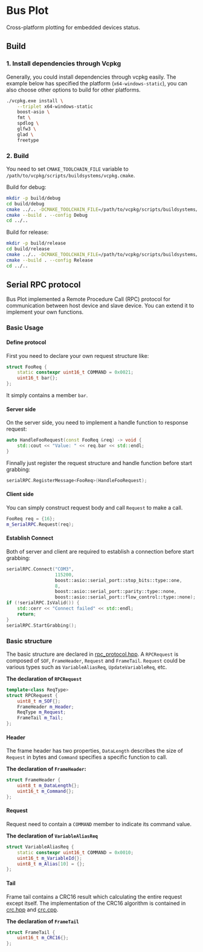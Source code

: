 

# Bus Plot

Cross-platform plotting for embedded devices status.

## Build

### 1. Install dependencies through Vcpkg

Generally, you could install dependencies through vcpkg easily. The example below has specified the platform (`x64-windows-static`), you can also choose other options to build for other platforms.

```bash
./vcpkg.exe install \
    --triplet x64-windows-static
    boost-asio \
    fmt \
    spdlog \
    glfw3 \
    glad \
    freetype
```

### 2. Build

You need to set `CMAKE_TOOLCHAIN_FILE` variable to `/path/to/vcpkg/scripts/buildsystems/vcpkg.cmake`.

Build for debug: 

```bash
mkdir -p build/debug
cd build/debug
cmake ../.. -DCMAKE_TOOLCHAIN_FILE=/path/to/vcpkg/scripts/buildsystems/vcpkg.cmake
cmake --build . --config Debug
cd ../..
```

Build for release:

```bash
mkdir -p build/release
cd build/release
cmake ../.. -DCMAKE_TOOLCHAIN_FILE=/path/to/vcpkg/scripts/buildsystems/vcpkg.cmake
cmake --build . --config Release
cd ../..
```

## Serial RPC protocol

Bus Plot implemented a Remote Procedure Call (RPC) protocol for communication between host device and slave device. You can extend it to implement your own functions.

### Basic Usage

#### Define protocol

First you need to declare your own request structure like:

```c++
struct FooReq {
    static constexpr uint16_t COMMAND = 0x0021;
    uint16_t bar{};
};
```

It simply contains a member `bar`.

#### Server side

On the server side, you need to implement a handle function to response request:

```c++
auto HandleFooRequest(const FooReq &req) -> void {
    std::cout << "Value: " << req.bar << std::endl;
}
```

Finnally just register the request structure and handle function before start grabbing:

```c++
serialRPC.RegisterMessage<FooReq>(HandleFooRequest);
```

#### Client side

You can simply construct request body and call `Request` to make a call.

```c++
FooReq req = {16};
m_SerialRPC.Request(req);
```

#### Establish Connect

Both of server and client are required to establish a connection before start grabbing:

```c++
serialRPC.Connect("COM3",
                  115200,
                  boost::asio::serial_port::stop_bits::type::one,
                  8,
                  boost::asio::serial_port::parity::type::none,
                  boost::asio::serial_port::flow_control::type::none);
if (!serialRPC.IsValid()) {
    std::cerr << "Connect failed" << std::endl;
    return;
}
serialRPC.StartGrabbing();
```

### Basic structure

The basic structure are declared in [rpc_protocol.hpp](https://github.com/StephanXu/BusPlot/blob/main/src/rpc_protocol.hpp). A `RPCRequest` is composed of `SOF`, `FrameHeader`, `Request` and `FrameTail`. `Request` could be various types such as `VariableAliasReq`, `UpdateVariableReq`, etc.

**The declaration of `RPCRequest`**

```c++
template<class ReqType>
struct RPCRequest {
    uint8_t m_SOF{};
    FrameHeader m_Header;
    ReqType m_Request;
    FrameTail m_Tail;
};
```

#### Header

The frame header has two properties, `DataLength` describes the size of `Request` in bytes and `Command` specifies a specific function to call.

**The declaration of `FrameHeader`:**

```c++
struct FrameHeader {
    uint8_t m_DataLength{};
    uint16_t m_Command{};
};
```

#### Request

Request need to contain a `COMMAND` member to indicate its command value.

**The declaration of `VariableAliasReq`**

```c++
struct VariableAliasReq {
    static constexpr uint16_t COMMAND = 0x0010;
    uint16_t m_VariableId{};
    uint8_t m_Alias[10] = {};
};
```

#### Tail

Frame tail contains a CRC16 result which calculating the entire request except itself. The implementation of the CRC16 algorithm is contained in [crc.hpp](https://github.com/StephanXu/BusPlot/blob/main/src/crc.hpp) and [crc.cpp](https://github.com/StephanXu/BusPlot/blob/main/src/crc.cpp).

**The declaration of `FrameTail`**

```c++
struct FrameTail {
    uint16_t m_CRC16{};
};
```


